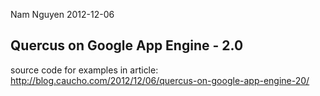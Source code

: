 Nam Nguyen
2012-12-06

Quercus on Google App Engine - 2.0
----------------------------------
source code for examples in article:
  http://blog.caucho.com/2012/12/06/quercus-on-google-app-engine-20/
